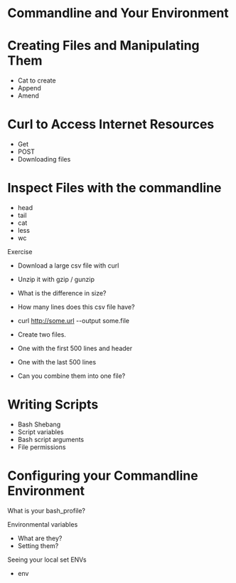 # Commandline and Your Environment





# Creating Files and Manipulating Them

- Cat to create
- Append
- Amend

# Curl to Access Internet Resources

- Get
- POST
- Downloading files

# Inspect Files with the commandline

- head
- tail
- cat
- less
- wc


Exercise

- Download a large csv file with curl
- Unzip it with gzip / gunzip
- What is the difference in size?
- How many lines does this csv file have?


- curl http://some.url --output some.file

- Create two files.

- One with the first 500 lines and header
- One with the last 500 lines
- Can you combine them into one file?


# Writing Scripts

- Bash Shebang
- Script variables
- Bash script arguments
- File permissions


# Configuring your Commandline Environment

What is your bash_profile?

Environmental variables
- What are they?
- Setting them?

Seeing your local set ENVs 
- env

